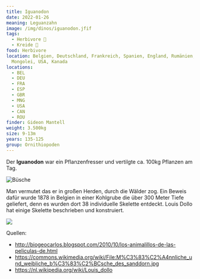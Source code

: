 ```yaml
---
title: Iguanodon
date: 2022-01-26
meaning: Leguanzahn
image: /img/dinos/iguanodon.jfif
tags:
  - Herbivore 🌿
  - Kreide 🦴
food: Herbivore
location: Belgien, Deutschland, Frankreich, Spanien, England, Rumänien,
  Mongolei, USA, Kanada
locations:
  - BEL
  - DEU
  - FRA
  - ESP
  - GBR
  - MNG
  - USA
  - CAN
  - ROU
finder: Gideon Mantell
weight: 3.500kg
size: 9-13m
years: 135-125
group: Ornithiopoden
---
```

Der **Iguanodon** war ein Pflanzenfresser und vertilgte ca. 100kg Pflanzen am Tag.

![Büsche](/img/dinos/büsche.jfif)

Man vermutet das er in großen Herden, durch die Wälder zog. Ein Beweis dafür wurde  1878 in Belgien in einer Kohlgrube die über 300 Meter Tiefe geliefert, denn es wurden dort 38 individuelle Skelette entdeckt. Louis Dollo hat einige Skelette beschrieben und  konstruiert.

![](/img/dinos/louis-dollo.jfif)

Quellen:

* <http://biogeocarlos.blogspot.com/2010/10/los-animalillos-de-las-peliculas-de.html>
* <https://commons.wikimedia.org/wiki/File:M%C3%83%C2%A4nnliche_und_weibliche_b%C3%83%C2%BCsche_des_sanddorn.jpg>
* <https://nl.wikipedia.org/wiki/Louis_dollo>